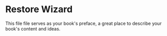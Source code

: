 # Restore Wizard

This file file serves as your book's preface, a great place to describe your book's content and ideas.


